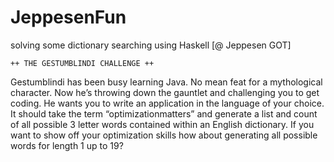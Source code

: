 # JeppesenFun
solving some dictionary searching using Haskell [@ Jeppesen GOT]

	++ THE GESTUMBLINDI CHALLENGE ++
Gestumblindi has been busy learning Java. No mean feat for a mythological character. Now he’s throwing down the gauntlet and challenging you to get coding.
He wants you to write an application in the language of your choice. It should take the term “optimizationmatters” and generate a list and count of all possible 3 letter words contained within an English dictionary. If you want to show off your optimization skills how about generating all possible words for length 1 up to 19?

